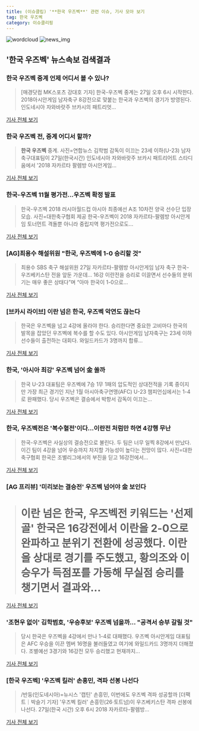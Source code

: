 ```yaml
---
title: (이슈클립) '**한국 우즈벡**' 관련 이슈, 기사 모아 보기
tag: 한국 우즈벡
category: 이슈클리핑
---
```

![wordcloud](https://s3.ap-northeast-2.amazonaws.com/lyrics101-wordcloud/2018-08-27-1535341665.png)
![news_img](https://user-images.githubusercontent.com/42597476/44507050-1206f400-a6e4-11e8-8d98-7ffbfebb353f.png)
## **'**한국 우즈벡**'** 뉴스속보 검색결과
### **한국 우즈벡** 중계 언제 어디서 볼 수 있나?

>[매경닷컴 MK스포츠 강대호 기자] 한국-우즈벡 중계는 27일 오후 6시 시작한다. 2018아시안게임 남자축구 8강전으로 맞붙는 한국과 우즈벡의 경기가 방영된다. 인도네시아 자와바랏주 브카시의 패트리엇...

<a href="http://sports.mk.co.kr/view.php?year=2018&no=537188" target="_blank">기사 전체 보기</a>

### **한국 우즈벡** 전, 중계 어디서 할까?

>**한국 우즈벡** 중계. 사진=연합뉴스 김학범 감독이 이끄는 23세 이하(U-23) 남자 축구대표팀이 27일(한국시간) 인도네시아 자와바랏주 브카시 패트리어트 스타디움에서 '2018 자카르타 팔렘방 아시안게임...

<a href="http://news20.busan.com/controller/newsController.jsp?newsId=20180827000008" target="_blank">기사 전체 보기</a>

### 한국-우즈벡 11월 평가전…우즈벡 확정 발표

>한국-우즈벡 2018 러시아월드컵 아시아 최종예선 A조 10차전 양국 선수단 입장 모습. 사진=대한축구협회 제공 한국-우즈벡이 2018 자카르타-팔렘방 아시안게임 토너먼트 격돌뿐 아니라 중립지역 평가전으로도...

<a href="http://star.mbn.co.kr/view.php?year=2018&no=536589&refer=portal" target="_blank">기사 전체 보기</a>

### [AG]최용수 해설위원 "한국, 우즈벡에 1-0 승리할 것"

>최용수 SBS 축구 해설위원 27일 자카르타-팔렘방 아시안게임 남자 축구 한국-우즈베키스탄 전을 앞둔 가운데... 16강 이란전을 승리로 이끌면서 선수들의 분위기는 매우 좋은 상태다”며 “아마 한국이 1-0으로...

<a href="http://starin.edaily.co.kr/news/newspath.asp?newsid=01298886619311584" target="_blank">기사 전체 보기</a>

### [브카시 라이브] 이란 넘은 한국, 우즈벡 악연도 끊는다

>한국은 우즈벡을 넘고 4강에 올라야 한다. 승리한다면 중요한 고비마다 한국의 발목을 잡았던 우즈벡에 복수를 할 수도 있다. 아시안게임 남자축구는 23세 이하 선수들이 출전하는 대회다. 와일드카드가 3명까지 합류...

<a href="http://www.footballist.co.kr/news/articleView.html?idxno=108548" target="_blank">기사 전체 보기</a>

### 한국, '아시아 최강' 우즈벡 넘어 金 쏠까

>한국 U-23 대표팀은 우즈벡에 7승 1무 1패의 압도적인 상대전적을 기록 중이지만 가장 최근 경기인 지난 1월 아시아축구연맹(AFC) U-23 챔피언십에서는 1-4로 완패했다. 당시 우즈벡은 결승에서 박항서 감독이 이끄는...

<a href="http://www.kukinews.com/news/article.html?no=579673" target="_blank">기사 전체 보기</a>

### 한국, 우즈벡전은 '복수혈전'이다…이란전 처럼만 하면 4강행 무난

>한국-우즈벡은 사실상의 결승전으로 불린다. 두 팀은 너무 일찍 8강에서 만났다. 이긴 팀이 4강을 넘어 우승까지 차지할 가능성이 높다는 전망이 많다. 사진=대한축구협회 한국은 조별리그에서의 부진을 딛고 16강전에서...

<a href="http://www.mediapen.com/news/view/378615" target="_blank">기사 전체 보기</a>

### [AG 프리뷰] '미리보는 결승전' 우즈벡 넘어야 金 보인다

># 이란 넘은 한국, 우즈벡전 키워드는 '선제골' 한국은 16강전에서 이란을 2-0으로 완파하고 분위기 전환에 성공했다. 이란을 상대로 경기를 주도했고, 황의조와 이승우가 득점포를 가동해 무실점 승리를 챙기면서 결과와...

<a href="http://www.interfootball.co.kr/news/articleView.html?idxno=236261" target="_blank">기사 전체 보기</a>

### '조현우 없이' 김학범호, '우승후보' 우즈벡 넘을까… "공격서 승부 갈릴 것"

>당시 한국은 우즈벡을 4강에서 만나 1-4로 대패했다. 우즈벡 아시안게임 대표팀은 AFC 우승을 이끈 멤버 16명을 불러들였고 여기에 와일드카드 3명까지 더해졌다. 조별예선 3경기와 16강전 모두 승리했고 현재까지...

<a href="http://news.chosun.com/site/data/html_dir/2018/08/27/2018082701327.html?utm_source=naver&utm_medium=original&utm_campaign=news" target="_blank">기사 전체 보기</a>

### [**한국 우즈벡**] '우즈벡 킬러' 손흥민, 격파 선봉 나선다

>/반둥(인도네시아)=뉴시스 '캡틴' 손흥민, 이번에도 우즈벡 격파 성공할까 [더팩트｜박슬기 기자] '우즈벡 킬러' 손흥민(26·토트넘)이 우즈베키스탄 격파 선봉에 나선다. 27일(한국 시간) 오후 6시 2018 자카르타-팔렘방...

<a href="http://news.tf.co.kr/read/soccer/1731708.htm" target="_blank">기사 전체 보기</a>


